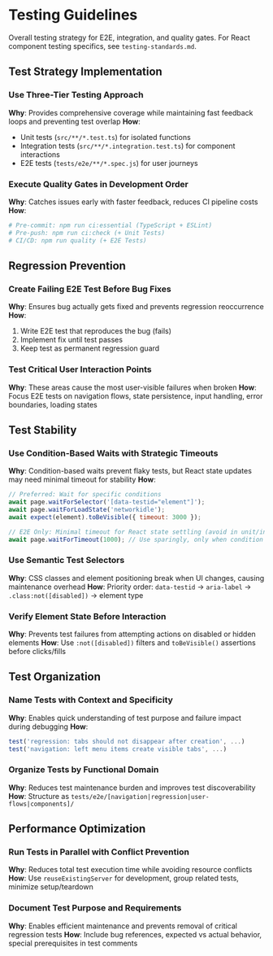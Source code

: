 # Testing Guidelines

Overall testing strategy for E2E, integration, and quality gates. For React component testing specifics, see `testing-standards.md`.

## Test Strategy Implementation

### Use Three-Tier Testing Approach
**Why**: Provides comprehensive coverage while maintaining fast feedback loops and preventing test overlap
**How**: 
- Unit tests (`src/**/*.test.ts`) for isolated functions
- Integration tests (`src/**/*.integration.test.ts`) for component interactions  
- E2E tests (`tests/e2e/**/*.spec.js`) for user journeys

### Execute Quality Gates in Development Order
**Why**: Catches issues early with faster feedback, reduces CI pipeline costs
**How**:
```bash
# Pre-commit: npm run ci:essential (TypeScript + ESLint)
# Pre-push: npm run ci:check (+ Unit Tests)  
# CI/CD: npm run quality (+ E2E Tests)
```

## Regression Prevention

### Create Failing E2E Test Before Bug Fixes
**Why**: Ensures bug actually gets fixed and prevents regression reoccurrence
**How**: 
1. Write E2E test that reproduces the bug (fails)
2. Implement fix until test passes
3. Keep test as permanent regression guard

### Test Critical User Interaction Points
**Why**: These areas cause the most user-visible failures when broken
**How**: Focus E2E tests on navigation flows, state persistence, input handling, error boundaries, loading states

## Test Stability

### Use Condition-Based Waits with Strategic Timeouts
**Why**: Condition-based waits prevent flaky tests, but React state updates may need minimal timeout for stability
**How**:
```javascript
// Preferred: Wait for specific conditions
await page.waitForSelector('[data-testid="element"]');
await page.waitForLoadState('networkidle');
await expect(element).toBeVisible({ timeout: 3000 });

// E2E Only: Minimal timeout for React state settling (avoid in unit/integration tests)
await page.waitForTimeout(1000); // Use sparingly, only when condition waits fail
```

### Use Semantic Test Selectors
**Why**: CSS classes and element positioning break when UI changes, causing maintenance overhead
**How**: Priority order: `data-testid` → `aria-label` → `.class:not([disabled])` → element type

### Verify Element State Before Interaction  
**Why**: Prevents test failures from attempting actions on disabled or hidden elements
**How**: Use `:not([disabled])` filters and `toBeVisible()` assertions before clicks/fills

## Test Organization

### Name Tests with Context and Specificity
**Why**: Enables quick understanding of test purpose and failure impact during debugging
**How**: 
```javascript
test('regression: tabs should not disappear after creation', ...)
test('navigation: left menu items create visible tabs', ...)
```

### Organize Tests by Functional Domain
**Why**: Reduces test maintenance burden and improves test discoverability
**How**: Structure as `tests/e2e/[navigation|regression|user-flows|components]/`

## Performance Optimization

### Run Tests in Parallel with Conflict Prevention
**Why**: Reduces total test execution time while avoiding resource conflicts
**How**: Use `reuseExistingServer` for development, group related tests, minimize setup/teardown

### Document Test Purpose and Requirements
**Why**: Enables efficient maintenance and prevents removal of critical regression tests
**How**: Include bug references, expected vs actual behavior, special prerequisites in test comments